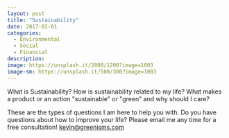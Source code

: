 ```yaml
---
layout: post
title: "Sustainability"
date: 2017-02-01
categories:
  - Environmental
  - Social
  - Financial
description: 
image: https://unsplash.it/2000/1200?image=1003
image-sm: https://unsplash.it/500/300?image=1003
---
```


What is Sustainability? How is sustainability related to my life? What makes a product or an action "sustainable" or "green" and why should I care?

These are the types of questions I am here to help you with. Do you have questions about how to improve your life? Please email me any time for a free consultation! kevin@greenisms.com

